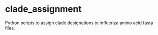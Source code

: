 # clade_assignment
Python scripts to assign clade designations to influenza amino acid fasta files.
